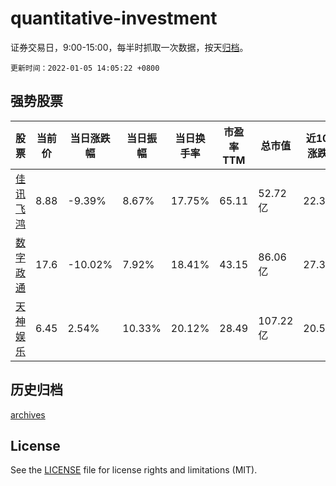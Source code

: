 # quantitative-investment

证券交易日，9:00-15:00，每半时抓取一次数据，按天[归档](archives)。

`更新时间：2022-01-05 14:05:22 +0800`

## 强势股票

|股票|当前价|当日涨跌幅|当日振幅|当日换手率|市盈率TTM|总市值|近10日涨跌幅|
|----|----|----|----|----|----|----|----|
|[佳讯飞鸿](https://xueqiu.com/S/SZ300213)|8.88|-9.39%|8.67%|17.75%|65.11|52.72亿|22.31%|
|[数字政通](https://xueqiu.com/S/SZ300075)|17.6|-10.02%|7.92%|18.41%|43.15|86.06亿|27.35%|
|[天神娱乐](https://xueqiu.com/S/SZ002354)|6.45|2.54%|10.33%|20.12%|28.49|107.22亿|20.56%|

## 历史归档

[archives](archives)

## License

See the [LICENSE](LICENSE) file for license rights and limitations (MIT).